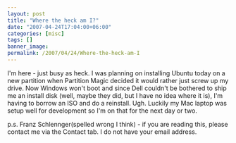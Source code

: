 ```yaml
---
layout: post
title: "Where the heck am I?"
date: "2007-04-24T17:04:00+06:00"
categories: [misc]
tags: []
banner_image: 
permalink: /2007/04/24/Where-the-heck-am-I
---
```


I'm here - just busy as heck. I was planning on installing Ubuntu today on a new partition when Partition Magic decided it would rather just screw up my drive. Now Windows won't boot and since Dell couldn't be bothered to ship me an install disk (well, maybe they did, but I have no idea where it is), I'm having to borrow an ISO and do a reinstall. Ugh. Luckily my Mac laptop was setup well for development so I'm on that for the next day or two.

p.s. Franz Schlennger(spelled wrong I think) - if you are reading this, please contact me via the Contact tab. I do not have your email address.